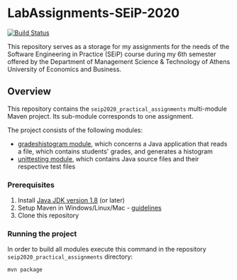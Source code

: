 # LabAssignments-SEiP-2020

[![Build Status](https://travis-ci.com/kPerikou/LabAssignments-SEiP-2020.svg?token=DpvK7MZEyuqM9YLSgpbh&branch=master)](https://travis-ci.com/kPerikou/LabAssignments-SEiP-2020)

This repository serves as a storage for my assignments for the needs of the Software Engineering in Practice (SEiP) course during my 6th semester offered by the Department of Management Science & Technology of Athens University of Economics and Business.

## Overview

This repository contains the `seip2020_practical_assignments` multi-module Maven project. Its sub-module corresponds to one assignment.

The project consists of the following modules:
 - [gradeshistogram module](seip2020_practical_assignments/gradeshistogram), which concerns a Java application that reads a file, which contains students' grades, and generates a histogram
 - [unittesting module](seip2020_practical_assignments/unittesting), which contains Java source files and their respective test files


### Prerequisites

1. Install [Java JDK version 1.8](https://www.oracle.com/java/technologies/javase/javase-jdk8-downloads.html) (or later)
2. Setup Maven in Windows/Linux/Mac - [guidelines](https://www.baeldung.com/install-maven-on-windows-linux-mac)
3. Clone this repository

### Running the project

In order to build all modules execute this command in the repository `seip2020_practical_assignments` directory:

```
mvn package
```


